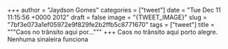 
+++
author = "Jaydson Gomes"
categories = ["tweet"]
date = "Tue Dec 11 11:15:56 +0000 2012"
draft = false
image = "{TWEET_IMAGE}"
slug = "7bf3e073a1ef05972e9f829fe2b2ffb5c8771670"
tags = ["tweet"]
title = """Caos no trânsito aqui por..."""
+++
Caos no trânsito aqui porto alegre. Nenhuma sinaleira funciona
